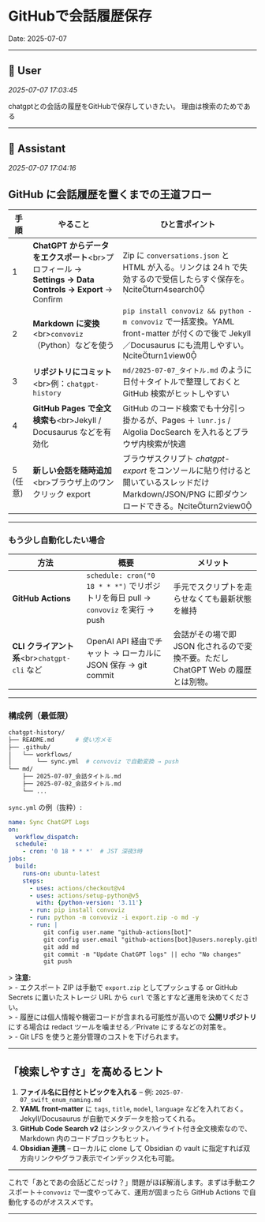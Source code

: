 # GitHubで会話履歴保存

Date: 2025-07-07

---

## 👤 User
*2025-07-07 17:03:45*

chatgptとの会話の履歴をGitHubで保存していきたい。
理由は検索のためである

---

## 🤖 Assistant
*2025-07-07 17:04:16*

## GitHub に会話履歴を置くまでの王道フロー

| 手順 | やること | ひと言ポイント |
|------|-----------|----------------|
| 1 | **ChatGPT からデータをエクスポート**&lt;br&gt;プロフィール → **Settings → Data Controls → Export** → Confirm | Zip に `conversations.json` と HTML が入る。リンクは 24 h で失効するので受信したらすぐ保存を。citeturn4search0 |
| 2 | **Markdown に変換**&lt;br&gt;`convoviz`（Python）などを使う | `pip install convoviz && python -m convoviz` で一括変換。YAML front-matter が付くので後で Jekyll／Docusaurus にも流用しやすい。citeturn1view0 |
| 3 | **リポジトリにコミット**&lt;br&gt;例：`chatgpt-history` | `md/2025-07-07_タイトル.md` のように日付＋タイトルで整理しておくと GitHub 検索がヒットしやすい |
| 4 | **GitHub Pages で全文検索も**&lt;br&gt;Jekyll / Docusaurus などを有効化 | GitHub のコード検索でも十分引っ掛かるが、Pages ＋ `lunr.js` / Algolia DocSearch を入れるとブラウザ内検索が快適 |
| 5 (任意) | **新しい会話を随時追加**&lt;br&gt;ブラウザ上のワンクリック export | ブラウザスクリプト *chatgpt-export* をコンソールに貼り付けると開いているスレッドだけ Markdown/JSON/PNG に即ダウンロードできる。citeturn2view0 |

---

### もう少し自動化したい場合

| 方法 | 概要 | メリット |
|------|------|----------|
| **GitHub Actions** | `schedule: cron("0 18 * * *")` でリポジトリを毎日 pull → `convoviz` を実行 → push | 手元でスクリプトを走らせなくても最新状態を維持 |
| **CLI クライアント系**&lt;br&gt;`chatgpt-cli` など | OpenAI API 経由でチャット → ローカルに JSON 保存 → git commit | 会話がその場で即 JSON 化されるので変換不要。ただし ChatGPT Web の履歴とは別物。 |

---

### 構成例（最低限）

```bash
chatgpt-history/
├── README.md      # 使い方メモ
├── .github/
│   └── workflows/
│       └── sync.yml  # convoviz で自動変換 → push
└── md/
    ├── 2025-07-07_会話タイトル.md
    ├── 2025-07-02_会話タイトル.md
    └── ...
```

`sync.yml` の例（抜粋）:

```yaml
name: Sync ChatGPT Logs
on:
  workflow_dispatch:
  schedule:
    - cron: '0 18 * * *'  # JST 深夜3時
jobs:
  build:
    runs-on: ubuntu-latest
    steps:
      - uses: actions/checkout@v4
      - uses: actions/setup-python@v5
        with: {python-version: '3.11'}
      - run: pip install convoviz
      - run: python -m convoviz -i export.zip -o md -y
      - run: |
          git config user.name "github-actions[bot]"
          git config user.email "github-actions[bot]@users.noreply.github.com"
          git add md
          git commit -m "Update ChatGPT logs" || echo "No changes"
          git push
```

&gt; **注意:**  
&gt; - エクスポート ZIP は手動で `export.zip` としてプッシュする or GitHub Secrets に置いたストレージ URL から `curl` で落とすなど運用を決めてください。  
&gt; - 履歴には個人情報や機密コードが含まれる可能性が高いので **公開リポジトリ** にする場合は redact ツールを噛ませる／Private にするなどの対策を。  
&gt; - Git LFS を使うと差分管理のコストを下げられます。  

---

## 「検索しやすさ」を高めるヒント

1. **ファイル名に日付とトピックを入れる** – 例: `2025-07-07_swift_enum_naming.md`  
2. **YAML front-matter** に `tags`, `title`, `model`, `language` などを入れておく。Jekyll/Docusaurus が自動でメタデータを拾ってくれる。  
3. **GitHub Code Search v2** はシンタックスハイライト付き全文検索なので、Markdown 内のコードブロックもヒット。  
4. **Obsidian 連携** – ローカルに clone して Obsidian の vault に指定すれば双方向リンクやグラフ表示でインデックス化も可能。  

---

これで「あとであの会話どこだっけ？」問題がほぼ解消します。まずは手動エクスポート＋`convoviz` で一度やってみて、運用が固まったら GitHub Actions で自動化するのがオススメです。

---
